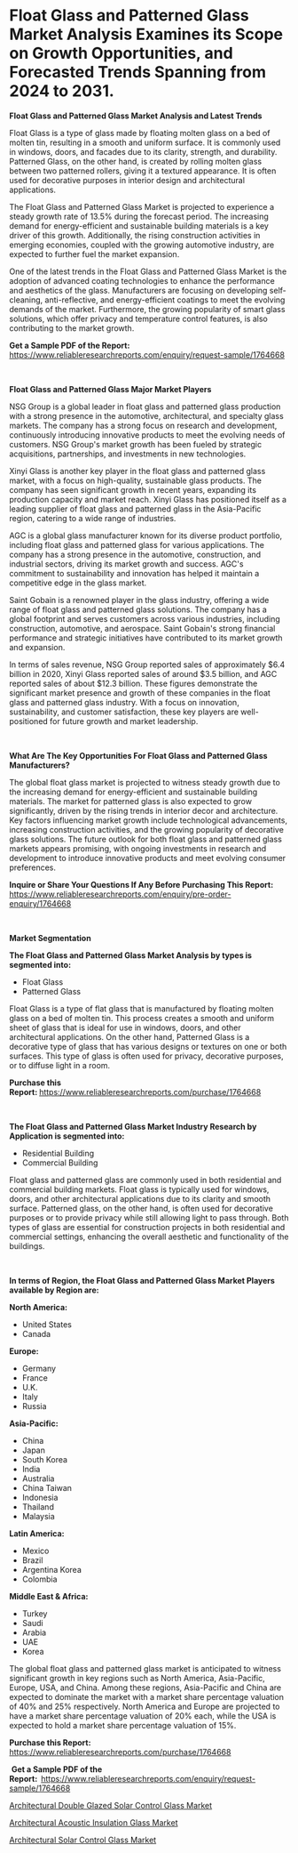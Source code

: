 <p><h1>Float Glass and Patterned Glass Market Analysis Examines its Scope on Growth Opportunities, and Forecasted Trends Spanning from 2024 to 2031.</h1></p><p><strong>Float Glass and Patterned Glass Market Analysis and Latest Trends</strong></p>
<p><p>Float Glass is a type of glass made by floating molten glass on a bed of molten tin, resulting in a smooth and uniform surface. It is commonly used in windows, doors, and facades due to its clarity, strength, and durability. Patterned Glass, on the other hand, is created by rolling molten glass between two patterned rollers, giving it a textured appearance. It is often used for decorative purposes in interior design and architectural applications.</p><p>The Float Glass and Patterned Glass Market is projected to experience a steady growth rate of 13.5% during the forecast period. The increasing demand for energy-efficient and sustainable building materials is a key driver of this growth. Additionally, the rising construction activities in emerging economies, coupled with the growing automotive industry, are expected to further fuel the market expansion.</p><p>One of the latest trends in the Float Glass and Patterned Glass Market is the adoption of advanced coating technologies to enhance the performance and aesthetics of the glass. Manufacturers are focusing on developing self-cleaning, anti-reflective, and energy-efficient coatings to meet the evolving demands of the market. Furthermore, the growing popularity of smart glass solutions, which offer privacy and temperature control features, is also contributing to the market growth.</p></p>
<p><strong>Get a Sample PDF of the Report:&nbsp;</strong> <a href="https://www.reliableresearchreports.com/enquiry/request-sample/1764668">https://www.reliableresearchreports.com/enquiry/request-sample/1764668</a></p>
<p>&nbsp;</p>
<p><strong>Float Glass and Patterned Glass Major Market Players</strong></p>
<p><p>NSG Group is a global leader in float glass and patterned glass production with a strong presence in the automotive, architectural, and specialty glass markets. The company has a strong focus on research and development, continuously introducing innovative products to meet the evolving needs of customers. NSG Group's market growth has been fueled by strategic acquisitions, partnerships, and investments in new technologies.</p><p>Xinyi Glass is another key player in the float glass and patterned glass market, with a focus on high-quality, sustainable glass products. The company has seen significant growth in recent years, expanding its production capacity and market reach. Xinyi Glass has positioned itself as a leading supplier of float glass and patterned glass in the Asia-Pacific region, catering to a wide range of industries.</p><p>AGC is a global glass manufacturer known for its diverse product portfolio, including float glass and patterned glass for various applications. The company has a strong presence in the automotive, construction, and industrial sectors, driving its market growth and success. AGC's commitment to sustainability and innovation has helped it maintain a competitive edge in the glass market.</p><p>Saint Gobain is a renowned player in the glass industry, offering a wide range of float glass and patterned glass solutions. The company has a global footprint and serves customers across various industries, including construction, automotive, and aerospace. Saint Gobain's strong financial performance and strategic initiatives have contributed to its market growth and expansion.</p><p>In terms of sales revenue, NSG Group reported sales of approximately $6.4 billion in 2020, Xinyi Glass reported sales of around $3.5 billion, and AGC reported sales of about $12.3 billion. These figures demonstrate the significant market presence and growth of these companies in the float glass and patterned glass industry. With a focus on innovation, sustainability, and customer satisfaction, these key players are well-positioned for future growth and market leadership.</p></p>
<p>&nbsp;</p>
<p><strong>What Are The Key Opportunities For Float Glass and Patterned Glass Manufacturers?</strong></p>
<p><p>The global float glass market is projected to witness steady growth due to the increasing demand for energy-efficient and sustainable building materials. The market for patterned glass is also expected to grow significantly, driven by the rising trends in interior decor and architecture. Key factors influencing market growth include technological advancements, increasing construction activities, and the growing popularity of decorative glass solutions. The future outlook for both float glass and patterned glass markets appears promising, with ongoing investments in research and development to introduce innovative products and meet evolving consumer preferences.</p></p>
<p><strong>Inquire or Share Your Questions If Any Before Purchasing This Report:</strong> <a href="https://www.reliableresearchreports.com/enquiry/pre-order-enquiry/1764668">https://www.reliableresearchreports.com/enquiry/pre-order-enquiry/1764668</a></p>
<p>&nbsp;</p>
<p><strong>Market Segmentation</strong></p>
<p><strong>The Float Glass and Patterned Glass Market Analysis by types is segmented into:</strong></p>
<p><ul><li>Float Glass</li><li>Patterned Glass</li></ul></p>
<p><p>Float Glass is a type of flat glass that is manufactured by floating molten glass on a bed of molten tin. This process creates a smooth and uniform sheet of glass that is ideal for use in windows, doors, and other architectural applications. On the other hand, Patterned Glass is a decorative type of glass that has various designs or textures on one or both surfaces. This type of glass is often used for privacy, decorative purposes, or to diffuse light in a room.</p></p>
<p><strong>Purchase this Report:&nbsp;</strong><a href="https://www.reliableresearchreports.com/purchase/1764668">https://www.reliableresearchreports.com/purchase/1764668</a></p>
<p>&nbsp;</p>
<p><strong>The Float Glass and Patterned Glass Market Industry Research by Application is segmented into:</strong></p>
<p><ul><li>Residential Building</li><li>Commercial Building</li></ul></p>
<p><p>Float glass and patterned glass are commonly used in both residential and commercial building markets. Float glass is typically used for windows, doors, and other architectural applications due to its clarity and smooth surface. Patterned glass, on the other hand, is often used for decorative purposes or to provide privacy while still allowing light to pass through. Both types of glass are essential for construction projects in both residential and commercial settings, enhancing the overall aesthetic and functionality of the buildings.</p></p>
<p>&nbsp;</p>
<p><strong>In terms of Region, the Float Glass and Patterned Glass Market Players available by Region are:</strong></p>
<p>
    <p> <strong> North America: </strong>
        <ul>
            <li>United States</li>
            <li>Canada</li>
        </ul>
        </p> 
    <p> <strong> Europe: </strong>
        <ul>
            <li>Germany</li>
            <li>France</li>
            <li>U.K.</li>
            <li>Italy</li>
            <li>Russia</li>
        </ul>
        </p> 
    <p> <strong> Asia-Pacific: </strong>
        <ul>
            <li>China</li>
            <li>Japan</li>
            <li>South Korea</li>
            <li>India</li>
            <li>Australia</li>
            <li>China Taiwan</li>
            <li>Indonesia</li>
            <li>Thailand</li>
            <li>Malaysia</li>
        </ul>
        </p> 
    <p> <strong> Latin America: </strong>
        <ul>
            <li>Mexico</li>
            <li>Brazil</li>
            <li>Argentina Korea</li>
            <li>Colombia</li>
        </ul>
        </p> 
    <p> <strong> Middle East & Africa: </strong>
        <ul>
            <li>Turkey</li>
            <li>Saudi</li>
            <li>Arabia</li>
            <li>UAE</li>
            <li>Korea</li>
        </ul>
    </p>
    </p>
<p><p>The global float glass and patterned glass market is anticipated to witness significant growth in key regions such as North America, Asia-Pacific, Europe, USA, and China. Among these regions, Asia-Pacific and China are expected to dominate the market with a market share percentage valuation of 40% and 25% respectively. North America and Europe are projected to have a market share percentage valuation of 20% each, while the USA is expected to hold a market share percentage valuation of 15%.</p></p>
<p><strong>Purchase this Report: </strong><a href="https://www.reliableresearchreports.com/purchase/1764668">https://www.reliableresearchreports.com/purchase/1764668</a></p>
<p>&nbsp;<strong>Get a Sample PDF of the Report:&nbsp;&nbsp;</strong><a href="https://www.reliableresearchreports.com/enquiry/request-sample/1764668">https://www.reliableresearchreports.com/enquiry/request-sample/1764668</a></p>
<p><strong></strong></p>
<p><p><a href="https://github.com/yemakinde/Market-Research-Report-List-1/blob/main/architectural-double-glazed-solar-control-glass-market.md">Architectural Double Glazed Solar Control Glass Market</a></p><p><a href="https://github.com/Alonsoolds3wq1d81czn8rbol/Market-Research-Report-List-1/blob/main/architectural-acoustic-insulation-glass-market.md">Architectural Acoustic Insulation Glass Market</a></p><p><a href="https://github.com/jsmusil/Market-Research-Report-List-2/blob/main/architectural-solar-control-glass-market.md">Architectural Solar Control Glass Market</a></p></p>